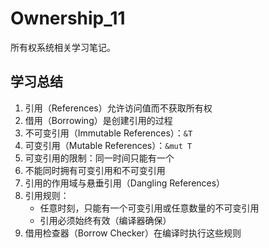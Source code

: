# Ownership_11

所有权系统相关学习笔记。

## 学习总结

1. 引用（References）允许访问值而不获取所有权
2. 借用（Borrowing）是创建引用的过程
3. 不可变引用（Immutable References）：`&T`
4. 可变引用（Mutable References）：`&mut T`
5. 可变引用的限制：同一时间只能有一个
6. 不能同时拥有可变引用和不可变引用
7. 引用的作用域与悬垂引用（Dangling References）
8. 引用规则：
   - 任意时刻，只能有一个可变引用或任意数量的不可变引用
   - 引用必须始终有效（编译器确保）
9. 借用检查器（Borrow Checker）在编译时执行这些规则 